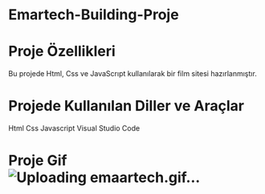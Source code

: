 # Emartech-Building-Proje
# Proje Özellikleri
Bu projede Html, Css ve JavaScrıpt kullanılarak bir film sitesi hazırlanmıştır.

# Projede Kullanılan Diller ve Araçlar
Html Css Javascript Visual Studio Code

# Proje Gif ![Uploading emaartech.gif…]()


